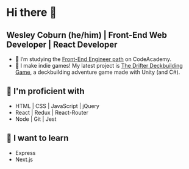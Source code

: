 # Hi there 👋
## Wesley Coburn (he/him) | Front-End Web Developer | React Developer

- 🌱 I’m studying the <a href="https://www.codecademy.com/career-journey/front-end-engineer">Front-End Engineer path</a> on CodeAcademy.
- 🔭 I make indie games! My latest project is <a href="https://drifterthegame.com">The Drifter Deckbuilding Game</a>, a deckbuilding adventure game made with Unity (and C#).

## 💪 I'm proficient with
- HTML | CSS | JavaScript | jQuery
- React | Redux | React-Router
- Node | Git | Jest

## 🌠 I want to learn
- Express
- Next.js
